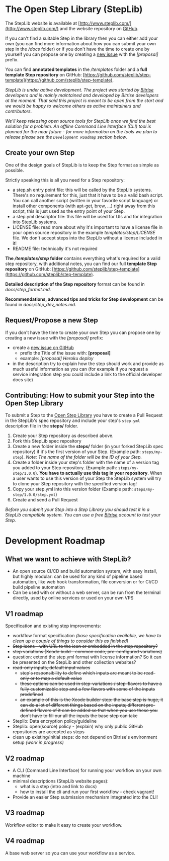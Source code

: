 The Open Step Library (StepLib)
=======

The StepLib website is available at [http://www.steplib.com/](http://www.steplib.com/) and the website repository on [GitHub](https://github.com/steplib/website).

If you can't find a suitable Step in the library then you can either add your own (you can find more information about how you can submit your own step in the */docs* folder) or if you don't have the time to create one by yourself you can propose one by creating a [new issue](https://github.com/steplib/steplib/issues) with the *[proposal]* prefix.

You can find **annotated templates** in the */templates* folder and a **full template Step repository** on GitHub: [https://github.com/steplib/step-template](https://github.com/steplib/step-template).

*StepLib is under active development. The project was started by [Bitrise](http://www.bitrise.io/) developers
and is mainly maintained and developed by Bitrise developers at the moment. That said this project is meant to be open from the start and we would be happy to welcome others as active maintainers and contributors.*

*We'll keep releasing open source tools for StepLib once we find the best solution
for a problem. An offline Command Line Interface (CLI) tool is planned for the near future - for more
information on the tools we plan to release please see the `Development Roadmap` section below.*


## Create your own Step

One of the design goals of StepLib is to keep the Step format as simple as possible.

Strictly speaking this is all you need for a Step repository:

* a step.sh entry point file: this will be called by the StepLib systems. There's no requirement for this, just that it have to be a valid bash script. You can call another script (written in your favorite script language) or install other components (with apt-get, brew, ...) right away from this script, this is just used as the entry point of your Step.
* a step.yml descriptor file: this file will be used for UIs and for integration into StepLib systems.
* LICENSE file: read more about why it's important to have a license file in your open source repository in the example *templates/step/LICENSE* file. We don't accept steps into the StepLib without a license included in it!
* README file: technically it's not required

**The */templates/step* folder** contains everything what's required for a valid step repository,
with additional notes, you can find our full **template Step repository** on GitHub: [https://github.com/steplib/step-template](https://github.com/steplib/step-template).

**Detailed description of the Step repository** format can be found in *docs/step_format.md*.

**Recommendations, advanced tips and tricks for Step development** can be found in *docs/step_dev_notes.md*.


## Request/Propose a new Step

If you don't have the time to create your own Step you can propose one by creating a new issue with the *[proposal]* prefix:

* create a [new issue on GitHub](https://github.com/steplib/steplib/issues)
  * prefix the Title of the issue with: **[proposal]**
  * example: *[proposal] Heroku deploy*
* in the description try to explain how the step should work and provide as much useful information as you can (for example if you request a service integration step you could include a link to the official developer docs site)


## Contributing: How to submit your Step into the Open Step Library

To submit a Step to the [Open Step Library](http://www.steplib.com/)
you have to create a Pull Request in the StepLib's spec repository
and include your step's `step.yml` description file
in the **steps/** folder.

1. Create your Step repository as described above.
2. Fork this StepLib spec repository
3. Create a new folder inside the **steps/** folder (in your forked StepLib spec repository) if it's the first version of your Step. (Example path: `steps/my-step`). *Note: The name of the folder will be the ID of your Step.*
4. Create a folder inside your step's folder with the name of a version tag you added to your Step repository. (Example path: `steps/my-step/1.0.0`). **You have to actually use this tag in your repository**. When a user wants to use this version of your Step the StepLib system will try to clone your Step repository with the specified version tag!
5. Copy your step.yml into this version folder (Example path: `steps/my-step/1.0.0/step.yml`)
6. Create and send a Pull Request

*Before you submit your Step into a Step Library you should test it in a StepLib compatible system.
You can use a free [Bitrise](http://www.bitrise.io/) account to test your Step.*


# Development Roadmap

## What we want to achieve with StepLib?

* An open source CI/CD and build automation system, with easy install, but highly modular: can be used for any kind of pipeline based automation, like web hook transformation, file conversion or for CI/CD build pipeline automation
* Can be used with or without a web server, can be run from the terminal directly, used by online services or used on your own VPS


## V1 roadmap

Specification and existing step improvements:

* workflow format specification *(base specification available, we have to clean up a couple of things to consider this as finished)*
* ~~Step Icons - with URL to the icon or embedded in the step repository?~~
* ~~step variations (Xcode build - common code, pre-configured variations)~~
* question: extend the step.yml format with license information? So it can be presented on the StepLib and other collection websites?
* ~~read-only inputs, default input values~~
  * ~~step's responsibility to define which inputs are meant to be read-only or to map a default value~~
  * ~~these options can be used in step-variations / step-flavors to have a fully customizable step and a few flavors with some of the inputs predefined~~
  * ~~an example of this is the Xcode builder step: the base step is huge, it can do a lot of different things based on the inputs; different pre-defined flavors of it can be added so that when you use these you don't have to fill our all the inputs the base step can take~~
* Steplib: Data encryption policy/guideline
* Steplib: open(source) policy - (explain) why only public GitHub repositories are accepted as steps
* clean up existing/initial steps: do not depend on Bitrise's environment setup *(work in progress)*


## V2 roadmap

* A CLI (Command Line Interface) for running your workflow on your own machine
* minimal descriptions (StepLib website pages):
  * what is a step (intro and link to docs)
  * how to install the cli and run your first workflow - check vagrant!
* Provide an easier Step submission mechanism integrated into the CLI!


## V3 roadmap

Workflow editor to make it easy to create your workflow.


## V4 roadmap

A base web server so you can use your workflow as a service.

